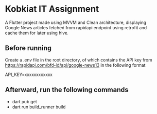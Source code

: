 # Kobkiat IT Assignment

A Flutter project made using MVVM and Clean architecture, displaying Google News articles fetched from rapidapi endpoint using retrofit and cache them for later using hive.

## Before running
Create a .env file in the root directory, of which contains the API key from https://rapidapi.com/bfd-id/api/google-news13 in the following format

API_KEY=xxxxxxxxxxxx

## Afterward, run the following commands
 - dart pub get
 - dart run build_runner build